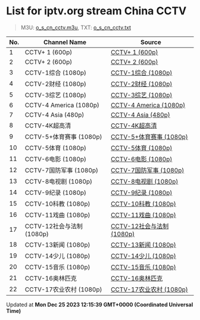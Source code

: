 # List for **iptv.org stream China CCTV**

> M3U: [o_s_cn_cctv.m3u](/o_s_cn_cctv.m3u), TXT: [o_s_cn_cctv.txt](/txt/o_s_cn_cctv.txt)

| No.  | Channel Name | Source |
| --- | ------------ | --- |
| 1 | CCTV+ 1 (600p) | [CCTV+ 1 (600p)](https://cd-live-stream.news.cctvplus.com/live/smil:CHANNEL1.smil/playlist.m3u8) |
| 2 | CCTV+ 2 (600p) | [CCTV+ 2 (600p)](https://cd-live-stream.news.cctvplus.com/live/smil:CHANNEL2.smil/playlist.m3u8) |
| 3 | CCTV-1综合 (1080p) | [CCTV-1综合 (1080p)](http://183.196.25.171:808/hls/1/index.m3u8) |
| 4 | CCTV-2财经 (1080p) | [CCTV-2财经 (1080p)](http://183.196.25.171:808/hls/2/index.m3u8) |
| 5 | CCTV-3综艺 (1080p) | [CCTV-3综艺 (1080p)](http://183.196.25.171:808/hls/75/index.m3u8) |
| 6 | CCTV-4 America (1080p) | [CCTV-4 America (1080p)](https://global.cgtn.cicc.media.caton.cloud/master/cgtn-america.m3u8) |
| 7 | CCTV-4 Asia (480p) | [CCTV-4 Asia (480p)](http://210.210.155.37/qwr9ew/s/s19/index.m3u8) |
| 8 | CCTV-4K超高清 | [CCTV-4K超高清](https://live.goodiptv.club/api/cqyx.php?id=CCTV4K) |
| 9 | CCTV-5+体育赛事 (1080p) | [CCTV-5+体育赛事 (1080p)](https://live.goodiptv.club/api/cqyx.php?id=cctv5SportHD) |
| 10 | CCTV-5体育 (1080p) | [CCTV-5体育 (1080p)](http://1.85.0.62:808/hls/503/index.m3u8) |
| 11 | CCTV-6电影 (1080p) | [CCTV-6电影 (1080p)](http://1.85.0.62:808/hls/6/index.m3u8) |
| 12 | CCTV-7国防军事 (1080p) | [CCTV-7国防军事 (1080p)](http://183.196.25.171:808/hls/7/index.m3u8) |
| 13 | CCTV-8电视剧 (1080p) | [CCTV-8电视剧 (1080p)](http://183.196.25.171:808/hls/77/index.m3u8) |
| 14 | CCTV-9纪录 (1080p) | [CCTV-9纪录 (1080p)](http://183.196.25.171:808/hls/9/index.m3u8) |
| 15 | CCTV-10科教 (1080p) | [CCTV-10科教 (1080p)](http://183.196.25.171:808/hls/10/index.m3u8) |
| 16 | CCTV-11戏曲 (1080p) | [CCTV-11戏曲 (1080p)](http://183.196.25.171:808/hls/11/index.m3u8) |
| 17 | CCTV-12社会与法制 (1080p) | [CCTV-12社会与法制 (1080p)](http://183.196.25.171:808/hls/12/index.m3u8) |
| 18 | CCTV-13新闻 (1080p) | [CCTV-13新闻 (1080p)](http://183.196.25.171:808/hls/13/index.m3u8) |
| 19 | CCTV-14少儿 (1080p) | [CCTV-14少儿 (1080p)](http://183.196.25.171:808/hls/14/index.m3u8) |
| 20 | CCTV-15音乐 (1080p) | [CCTV-15音乐 (1080p)](http://183.196.25.171:808/hls/15/index.m3u8) |
| 21 | CCTV-16奥林匹克 | [CCTV-16奥林匹克](https://live.goodiptv.club/api/cqyx.php?id=CCTV16_4K) |
| 22 | CCTV-17农业农村 (1080p) | [CCTV-17农业农村 (1080p)](http://183.196.25.171:808/hls/93/index.m3u8) |

Updated at **Mon Dec 25 2023 12:15:39 GMT+0000 (Coordinated Universal Time)**
